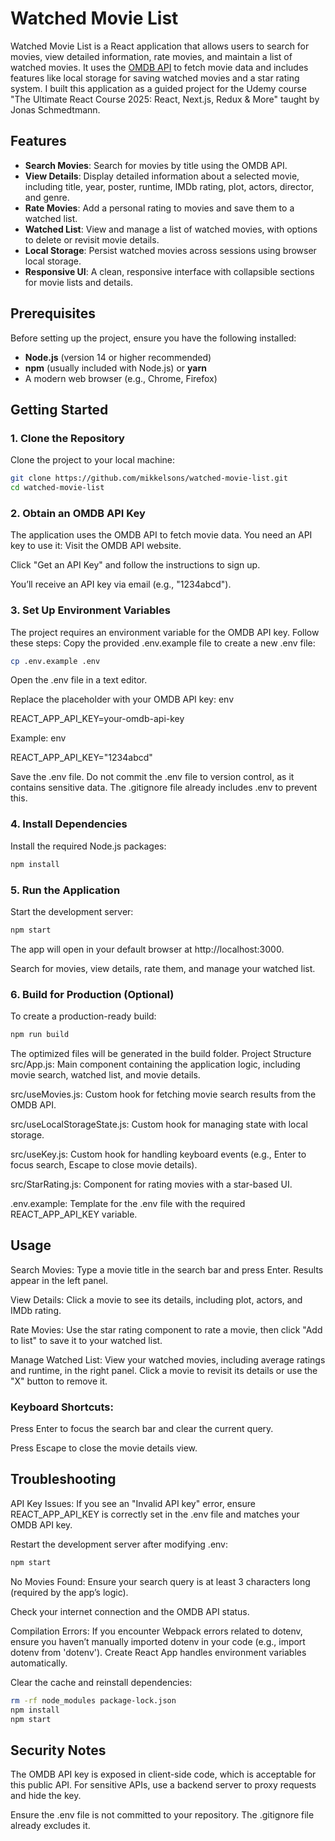 # Watched Movie List

Watched Movie List is a React application that allows users to search for movies, view detailed information, rate movies, and maintain a list of watched movies. It uses the [OMDB API](http://www.omdbapi.com/) to fetch movie data and includes features like local storage for saving watched movies and a star rating system. I built this application as a guided project for the Udemy course "The Ultimate React Course 2025: React, Next.js, Redux & More" taught by Jonas Schmedtmann.

## Features

- **Search Movies**: Search for movies by title using the OMDB API.
- **View Details**: Display detailed information about a selected movie, including title, year, poster, runtime, IMDb rating, plot, actors, director, and genre.
- **Rate Movies**: Add a personal rating to movies and save them to a watched list.
- **Watched List**: View and manage a list of watched movies, with options to delete or revisit movie details.
- **Local Storage**: Persist watched movies across sessions using browser local storage.
- **Responsive UI**: A clean, responsive interface with collapsible sections for movie lists and details.

## Prerequisites

Before setting up the project, ensure you have the following installed:

- **Node.js** (version 14 or higher recommended)
- **npm** (usually included with Node.js) or **yarn**
- A modern web browser (e.g., Chrome, Firefox)

## Getting Started

### 1. Clone the Repository

Clone the project to your local machine:

```bash
git clone https://github.com/mikkelsons/watched-movie-list.git
cd watched-movie-list
```

### 2. Obtain an OMDB API Key
The application uses the OMDB API to fetch movie data. You need an API key to use it:
Visit the OMDB API website.

Click "Get an API Key" and follow the instructions to sign up.

You’ll receive an API key via email (e.g., "1234abcd").

### 3. Set Up Environment Variables
The project requires an environment variable for the OMDB API key. Follow these steps:
Copy the provided .env.example file to create a new .env file:

```bash
cp .env.example .env
```

Open the .env file in a text editor.

Replace the placeholder with your OMDB API key:
env

REACT_APP_API_KEY=your-omdb-api-key

Example:
env

REACT_APP_API_KEY="1234abcd"

Save the .env file. Do not commit the .env file to version control, as it contains sensitive data. The .gitignore file already includes .env to prevent this.

### 4. Install Dependencies
Install the required Node.js packages:

```bash
npm install
```

### 5. Run the Application
Start the development server:

```bash
npm start
```

The app will open in your default browser at http://localhost:3000.

Search for movies, view details, rate them, and manage your watched list.

### 6. Build for Production (Optional)
To create a production-ready build:

```bash
npm run build
```

The optimized files will be generated in the build folder.
Project Structure
src/App.js: Main component containing the application logic, including movie search, watched list, and movie details.

src/useMovies.js: Custom hook for fetching movie search results from the OMDB API.

src/useLocalStorageState.js: Custom hook for managing state with local storage.

src/useKey.js: Custom hook for handling keyboard events (e.g., Enter to focus search, Escape to close movie details).

src/StarRating.js: Component for rating movies with a star-based UI.

.env.example: Template for the .env file with the required REACT_APP_API_KEY variable.

## Usage
Search Movies: Type a movie title in the search bar and press Enter. Results appear in the left panel.

View Details: Click a movie to see its details, including plot, actors, and IMDb rating.

Rate Movies: Use the star rating component to rate a movie, then click "Add to list" to save it to your watched list.

Manage Watched List: View your watched movies, including average ratings and runtime, in the right panel. Click a movie to revisit its details or use the "X" button to remove it.

### Keyboard Shortcuts:
Press Enter to focus the search bar and clear the current query.

Press Escape to close the movie details view.

## Troubleshooting
API Key Issues:
If you see an "Invalid API key" error, ensure REACT_APP_API_KEY is correctly set in the .env file and matches your OMDB API key.

Restart the development server after modifying .env:

```bash
npm start
```

No Movies Found:
Ensure your search query is at least 3 characters long (required by the app’s logic).

Check your internet connection and the OMDB API status.

Compilation Errors:
If you encounter Webpack errors related to dotenv, ensure you haven’t manually imported dotenv in your code (e.g., import dotenv from 'dotenv'). Create React App handles environment variables automatically.

Clear the cache and reinstall dependencies:

```bash
rm -rf node_modules package-lock.json
npm install
npm start
```

## Security Notes
The OMDB API key is exposed in client-side code, which is acceptable for this public API. For sensitive APIs, use a backend server to proxy requests and hide the key.

Ensure the .env file is not committed to your repository. The .gitignore file already excludes it.
